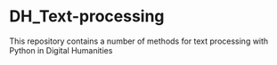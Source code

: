 # DH_Text-processing
This repository contains a number of methods for text processing with Python in Digital Humanities
